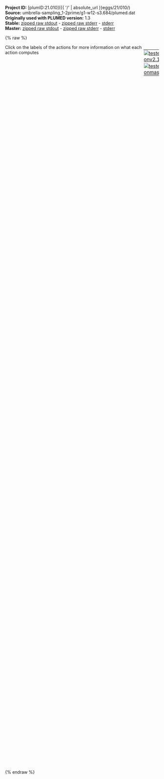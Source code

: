 **Project ID:** [plumID:21.010]({{ '/' | absolute_url }}eggs/21/010/)  
**Source:** umbrella-sampling_1-2prime/g1-w12-s3.684/plumed.dat  
**Originally used with PLUMED version:** 1.3  
**Stable:** [zipped raw stdout](plumed.dat.plumed.stdout.txt.zip) - [zipped raw stderr](plumed.dat.plumed.stderr.txt.zip) - [stderr](plumed.dat.plumed.stderr)  
**Master:** [zipped raw stdout](plumed.dat.plumed_master.stdout.txt.zip) - [zipped raw stderr](plumed.dat.plumed_master.stderr.txt.zip) - [stderr](plumed.dat.plumed_master.stderr)  

{% raw %}
<div style="width: 100%; float:left">
<div style="width: 90%; float:left" id="value_details_data/umbrella-sampling_1-2prime/g1-w12-s3.684/plumed.dat"> Click on the labels of the actions for more information on what each action computes </div>
<div style="width: 10%; float:left"><table><tr><td style="padding:1px"><a href="plumed.dat.plumed.stderr"><img src="https://img.shields.io/badge/v2.10-failed-red.svg" alt="tested onv2.10" /></a></td></tr><tr><td style="padding:1px"><a href="plumed.dat.plumed_master.stderr"><img src="https://img.shields.io/badge/master-failed-red.svg" alt="tested onmaster" /></a></td></tr></table></div></div>
<pre style="width=97%;">
<span class="plumedtooltip" style="color:green">HILLS<span class="right">This action is not part of PLUMED and was included by using a LOAD command <a href="https://www.plumed.org/doc-master/user-doc/html/_l_o_a_d.html" style="color:green">More details</a><i></i></span></span> RESTART HEIGHT 0000 W_STRIDE 50
<span class="plumedtooltip" style="color:green">PRINT<span class="right">Print quantities to a file. <a href="https://www.plumed.org/doc-master/user-doc/html/_p_r_i_n_t.html" style="color:green">More details</a><i></i></span></span> W_STRIDE 10
<br/><span style="display:none;" id="data/umbrella-sampling_1-2prime/g1-w12-s3.684/plumed.dat">The PRINT action with label <b></b> calculates something</span><span class="plumedtooltip" style="color:green">C<span class="right">This action is not part of PLUMED and was included by using a LOAD command <a href="https://www.plumed.org/doc-master/user-doc/html/_l_o_a_d.html" style="color:green">More details</a><i></i></span></span>
<span class="plumedtooltip" style="color:green">1<span class="right">This action is not part of PLUMED and was included by using a LOAD command <a href="https://www.plumed.org/doc-master/user-doc/html/_l_o_a_d.html" style="color:green">More details</a><i></i></span></span> 2 
<span class="plumedtooltip" style="color:green">C<span class="right">This action is not part of PLUMED and was included by using a LOAD command <a href="https://www.plumed.org/doc-master/user-doc/html/_l_o_a_d.html" style="color:green">More details</a><i></i></span></span>
<br/><span class="plumedtooltip" style="color:green">O<span class="right">This action is not part of PLUMED and was included by using a LOAD command <a href="https://www.plumed.org/doc-master/user-doc/html/_l_o_a_d.html" style="color:green">More details</a><i></i></span></span>
 LOOP 3 83 1
<span class="plumedtooltip" style="color:green">O<span class="right">This action is not part of PLUMED and was included by using a LOAD command <a href="https://www.plumed.org/doc-master/user-doc/html/_l_o_a_d.html" style="color:green">More details</a><i></i></span></span>
<br/><span class="plumedtooltip" style="color:green">N<span class="right">This action is not part of PLUMED and was included by using a LOAD command <a href="https://www.plumed.org/doc-master/user-doc/html/_l_o_a_d.html" style="color:green">More details</a><i></i></span></span>
<span class="plumedtooltip" style="color:green">84<span class="right">This action is not part of PLUMED and was included by using a LOAD command <a href="https://www.plumed.org/doc-master/user-doc/html/_l_o_a_d.html" style="color:green">More details</a><i></i></span></span> 85 
<span class="plumedtooltip" style="color:green">N<span class="right">This action is not part of PLUMED and was included by using a LOAD command <a href="https://www.plumed.org/doc-master/user-doc/html/_l_o_a_d.html" style="color:green">More details</a><i></i></span></span>
<br/><span class="plumedtooltip" style="color:green">H<span class="right">This action is not part of PLUMED and was included by using a LOAD command <a href="https://www.plumed.org/doc-master/user-doc/html/_l_o_a_d.html" style="color:green">More details</a><i></i></span></span>
<span class="plumedtooltip" style="color:green">LOOP<span class="right">This action is not part of PLUMED and was included by using a LOAD command <a href="https://www.plumed.org/doc-master/user-doc/html/_l_o_a_d.html" style="color:green">More details</a><i></i></span></span> 86 251 1
<span class="plumedtooltip" style="color:green">H<span class="right">This action is not part of PLUMED and was included by using a LOAD command <a href="https://www.plumed.org/doc-master/user-doc/html/_l_o_a_d.html" style="color:green">More details</a><i></i></span></span>
<br/><span class="plumedtooltip" style="color:green">Ono71<span class="right">This action is not part of PLUMED and was included by using a LOAD command <a href="https://www.plumed.org/doc-master/user-doc/html/_l_o_a_d.html" style="color:green">More details</a><i></i></span></span>
<span class="plumedtooltip" style="color:green">3<span class="right">This action is not part of PLUMED and was included by using a LOAD command <a href="https://www.plumed.org/doc-master/user-doc/html/_l_o_a_d.html" style="color:green">More details</a><i></i></span></span> 4 5 6 7 8 9 10 11 12 13 14 15 16 17 18 19 20 21 22 23 24 25 26 27 28 29 30 31 32 33 34 35 36 37 38 39 40 41 42 43 44 45 46 47 48 49 50 51 52 53 54 55 56 57 58 59 60 61 62 63 64 65 66 67 68 69 70 72 73 74 75 76 77 78 79 80 81 82 83
<span class="plumedtooltip" style="color:green">Ono71<span class="right">This action is not part of PLUMED and was included by using a LOAD command <a href="https://www.plumed.org/doc-master/user-doc/html/_l_o_a_d.html" style="color:green">More details</a><i></i></span></span>

<br/><span class="plumedtooltip" style="color:green">SPATHCOORDTABLE<span class="right">This action is not part of PLUMED and was included by using a LOAD command <a href="https://www.plumed.org/doc-master/user-doc/html/_l_o_a_d.html" style="color:green">More details</a><i></i></span></span> NSP 4 LIST C O N H NN 8 MM 14 R_0 340 340 340 283 340 340 283 340 283 265 LAMBDA 170803 
                                   
<span class="plumedtooltip" style="color:green">ZPATHCOORDTABLE<span class="right">This action is not part of PLUMED and was included by using a LOAD command <a href="https://www.plumed.org/doc-master/user-doc/html/_l_o_a_d.html" style="color:green">More details</a><i></i></span></span> NSP 4 LIST C O N H NN 8 MM 14 R_0 340 340 340 283 340 340 283 340 283 265 LAMBDA 170803 
<br/><span class="plumedtooltip" style="color:green">COORD<span class="right">This action is not part of PLUMED and was included by using a LOAD command <a href="https://www.plumed.org/doc-master/user-doc/html/_l_o_a_d.html" style="color:green">More details</a><i></i></span></span> LIST 1 2 NN 8 MM 14 R_0 340
<span class="plumedtooltip" style="color:green">COORD<span class="right">This action is not part of PLUMED and was included by using a LOAD command <a href="https://www.plumed.org/doc-master/user-doc/html/_l_o_a_d.html" style="color:green">More details</a><i></i></span></span> LIST 1 O NN 8 MM 14 R_0 340
<span class="plumedtooltip" style="color:green">COORD<span class="right">This action is not part of PLUMED and was included by using a LOAD command <a href="https://www.plumed.org/doc-master/user-doc/html/_l_o_a_d.html" style="color:green">More details</a><i></i></span></span> LIST 1 N NN 8 MM 14 R_0 340
<span class="plumedtooltip" style="color:green">COORD<span class="right">This action is not part of PLUMED and was included by using a LOAD command <a href="https://www.plumed.org/doc-master/user-doc/html/_l_o_a_d.html" style="color:green">More details</a><i></i></span></span> LIST 1 H NN 8 MM 14 R_0 283
<span class="plumedtooltip" style="color:green">COORD<span class="right">This action is not part of PLUMED and was included by using a LOAD command <a href="https://www.plumed.org/doc-master/user-doc/html/_l_o_a_d.html" style="color:green">More details</a><i></i></span></span> LIST 2 1 NN 8 MM 14 R_0 340
<span class="plumedtooltip" style="color:green">COORD<span class="right">This action is not part of PLUMED and was included by using a LOAD command <a href="https://www.plumed.org/doc-master/user-doc/html/_l_o_a_d.html" style="color:green">More details</a><i></i></span></span> LIST 2 O NN 8 MM 14 R_0 340
<span class="plumedtooltip" style="color:green">COORD<span class="right">This action is not part of PLUMED and was included by using a LOAD command <a href="https://www.plumed.org/doc-master/user-doc/html/_l_o_a_d.html" style="color:green">More details</a><i></i></span></span> LIST 2 N NN 8 MM 14 R_0 340
<span class="plumedtooltip" style="color:green">COORD<span class="right">This action is not part of PLUMED and was included by using a LOAD command <a href="https://www.plumed.org/doc-master/user-doc/html/_l_o_a_d.html" style="color:green">More details</a><i></i></span></span> LIST 2 H NN 8 MM 14 R_0 283
<span class="plumedtooltip" style="color:green">COORD<span class="right">This action is not part of PLUMED and was included by using a LOAD command <a href="https://www.plumed.org/doc-master/user-doc/html/_l_o_a_d.html" style="color:green">More details</a><i></i></span></span> LIST 84 C NN 8 MM 14 R_0 340
<span class="plumedtooltip" style="color:green">COORD<span class="right">This action is not part of PLUMED and was included by using a LOAD command <a href="https://www.plumed.org/doc-master/user-doc/html/_l_o_a_d.html" style="color:green">More details</a><i></i></span></span> LIST 84 O NN 8 MM 14 R_0 340
<span class="plumedtooltip" style="color:green">COORD<span class="right">This action is not part of PLUMED and was included by using a LOAD command <a href="https://www.plumed.org/doc-master/user-doc/html/_l_o_a_d.html" style="color:green">More details</a><i></i></span></span> LIST 84 85 NN 8 MM 14 R_0 340
<span class="plumedtooltip" style="color:green">COORD<span class="right">This action is not part of PLUMED and was included by using a LOAD command <a href="https://www.plumed.org/doc-master/user-doc/html/_l_o_a_d.html" style="color:green">More details</a><i></i></span></span> LIST 84 H NN 8 MM 14 R_0 283
<span class="plumedtooltip" style="color:green">COORD<span class="right">This action is not part of PLUMED and was included by using a LOAD command <a href="https://www.plumed.org/doc-master/user-doc/html/_l_o_a_d.html" style="color:green">More details</a><i></i></span></span> LIST 85 C NN 8 MM 14 R_0 340
<span class="plumedtooltip" style="color:green">COORD<span class="right">This action is not part of PLUMED and was included by using a LOAD command <a href="https://www.plumed.org/doc-master/user-doc/html/_l_o_a_d.html" style="color:green">More details</a><i></i></span></span> LIST 85 O NN 8 MM 14 R_0 340
<span class="plumedtooltip" style="color:green">COORD<span class="right">This action is not part of PLUMED and was included by using a LOAD command <a href="https://www.plumed.org/doc-master/user-doc/html/_l_o_a_d.html" style="color:green">More details</a><i></i></span></span> LIST 85 84 NN 8 MM 14 R_0 340
<span class="plumedtooltip" style="color:green">COORD<span class="right">This action is not part of PLUMED and was included by using a LOAD command <a href="https://www.plumed.org/doc-master/user-doc/html/_l_o_a_d.html" style="color:green">More details</a><i></i></span></span> LIST 85 H NN 8 MM 14 R_0 283
<br/><span class="plumedtooltip" style="color:green">COORD<span class="right">This action is not part of PLUMED and was included by using a LOAD command <a href="https://www.plumed.org/doc-master/user-doc/html/_l_o_a_d.html" style="color:green">More details</a><i></i></span></span> LIST 71 C NN 8 MM 14 R_0 180
<span class="plumedtooltip" style="color:green">COORD<span class="right">This action is not part of PLUMED and was included by using a LOAD command <a href="https://www.plumed.org/doc-master/user-doc/html/_l_o_a_d.html" style="color:green">More details</a><i></i></span></span> LIST 71 Ono71 NN 8 MM 14 R_0 180
<span class="plumedtooltip" style="color:green">COORD<span class="right">This action is not part of PLUMED and was included by using a LOAD command <a href="https://www.plumed.org/doc-master/user-doc/html/_l_o_a_d.html" style="color:green">More details</a><i></i></span></span> LIST 71 N NN 8 MM 14 R_0 180
<span class="plumedtooltip" style="color:green">COORD<span class="right">This action is not part of PLUMED and was included by using a LOAD command <a href="https://www.plumed.org/doc-master/user-doc/html/_l_o_a_d.html" style="color:green">More details</a><i></i></span></span> LIST 71 H NN 8 MM 14 R_0 150
<br/><span style="color:blue" class="comment">#SEDANCHOR</span>
<br/><span class="plumedtooltip" style="color:green">LWALL<span class="right">This action is not part of PLUMED and was included by using a LOAD command <a href="https://www.plumed.org/doc-master/user-doc/html/_l_o_a_d.html" style="color:green">More details</a><i></i></span></span>  CV 1  LIMIT    3684  KAPPA    0064  EXP 2
<span class="plumedtooltip" style="color:green">UWALL<span class="right">This action is not part of PLUMED and was included by using a LOAD command <a href="https://www.plumed.org/doc-master/user-doc/html/_l_o_a_d.html" style="color:green">More details</a><i></i></span></span>  CV 1  LIMIT    3684  KAPPA    0064  EXP 2
<br/><span class="plumedtooltip" style="color:green">LWALL<span class="right">This action is not part of PLUMED and was included by using a LOAD command <a href="https://www.plumed.org/doc-master/user-doc/html/_l_o_a_d.html" style="color:green">More details</a><i></i></span></span>  CV 2  LIMIT  10  KAPPA  50     EXP 2
<span class="plumedtooltip" style="color:green">UWALL<span class="right">This action is not part of PLUMED and was included by using a LOAD command <a href="https://www.plumed.org/doc-master/user-doc/html/_l_o_a_d.html" style="color:green">More details</a><i></i></span></span>  CV 2  LIMIT    012 KAPPA  100    EXP 2
 
<span class="plumedtooltip" style="color:green">ENDMETA<span class="right">This action is not part of PLUMED and was included by using a LOAD command <a href="https://www.plumed.org/doc-master/user-doc/html/_l_o_a_d.html" style="color:green">More details</a><i></i></span></span>
</pre>
{% endraw %}

